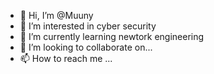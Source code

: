 - 👋 Hi, I’m @Muuny
- 👀 I’m interested in cyber security
- 🌱 I’m currently learning newtork engineering
- 💞️ I’m looking to collaborate on...
- 📫 How to reach me ...

<!---
Muuny/Muuny is a ✨ special ✨ repository because its `README.md` (this file) appears on your GitHub profile.
You can click the Preview link to take a look at your changes.
--->
